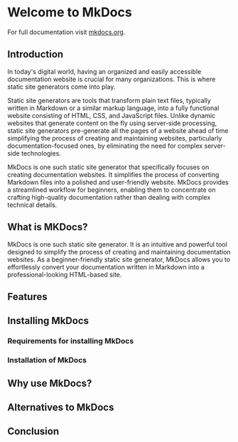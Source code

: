 # Welcome to MkDocs

For full documentation visit [mkdocs.org](https://www.mkdocs.org).

## Introduction
In today's digital world, having an organized and easily accessible documentation website is crucial for many organizations. This is where static site generators come into play. 

Static site generators are tools that transform plain text files, typically written in Markdown or a similar markup language, into a fully functional website consisting of HTML, CSS, and JavaScript files. Unlike dynamic websites that generate content on the fly using server-side processing, static site generators pre-generate all the pages of a website ahead of time simplifying the process of creating and maintaining websites, particularly documentation-focused ones, by eliminating the need for complex server-side technologies.

MkDocs is one such static site generator that specifically focuses on creating documentation websites. It simplifies the process of converting Markdown files into a polished and user-friendly website. MkDocs provides a streamlined workflow for beginners, enabling them to concentrate on crafting high-quality documentation rather than dealing with complex technical details.

## What is MKDocs?
MkDocs is one such static site generator. It is an intuitive and powerful tool designed to simplify the process of creating and maintaining documentation websites. As a beginner-friendly static site generator, MkDocs allows you to effortlessly convert your documentation written in Markdown into a professional-looking HTML-based site.

## Features
## Installing MkDocs
### Requirements for installing MkDocs
### Installation of MkDocs
## Why use MkDocs?
## Alternatives to MkDocs
## Conclusion 